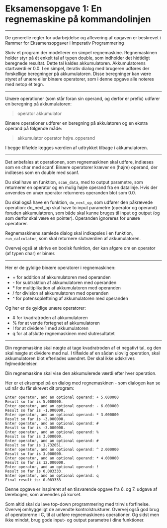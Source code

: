 # Eksamensopgave 1: En regnemaskine på kommandolinjen

---
De generelle regler for udarbejdelse og aflevering af opgaven er beskrevet i Rammer for Eksamensopgaver i Imperativ Programmering

Skriv et program der modellerer en simpel regnemaskine. Regnemaskinen holder styr på ét enkelt tal af typen double, som indholder det hidtidigt beregnede resultat. Dette tal kaldes akkumulatoren. Akkumulatorens startværdi er 0.0. I en simpel, iterativ dialog med brugeren udføres der forskellige beregninger på akkumulatoren. Disse beregninger kan være styret af unære eller binære operatorer, som i denne opgave alle noteres med netop ét tegn.

---

Unære operationer (som står foran sin operand, og derfor er prefix) udfører en beregning på akkumulatoren:

> operator akkumulator

Binære operationer udfører en beregning på akkulatoren og en ekstra operand på følgende måde:

> akkumulator operator højre_opperand

I begge tilfælde lægges værdien af udtrykket tilbage i akkumulatoren.

---

Det anbefales at operationen, som regnemaskinen skal udføre, indlæses som en char med scanf. Binære operatorer kræver en (højre) operand, der indlæses som en double med scanf.

Du skal have en funktion, `scan_data`, med to output parametre, som returnerer en operator og en mulig højre operand fra en datalinje. Hvis der anvendes en unær operator returneres operanden blot som 0.0.

Du skal også have en funktion, `do_next_op`, som udfører den påkrævede operation: do_next_op skal have to input parametre (operator og operand) foruden akkumulatoren, som både skal kunne bruges til input og output (og som derfor skal være en pointer). Operanden ignoreres for unære operatorer.

Regnemaskinens samlede dialog skal indkapsles i en funktion, `run_calculator`, som skal returnere slutværdien af akkumulatoren.

Overvej også at skrive en boolsk funktion, der kan afgøre om en operator (af typen char) er binær.

---

Her er de gyldige binære operatorer i regnemaskinen:

- \+    for addition af akkumulatoren med operanden
- \-    for subtraktion af akkumulatoren med operanden
- \*    for multiplikation af akkumulatoren med operanden
- /    for division af akkumulatoren med operanden
- ^    for potensopløftning af akkumulatoren med operanden

Og her er de gyldige unære operatorer:

- \#    for kvadratroden af akkumulatoren
- %    for at vende fortegnet af akkumulatoren
- !    for at dividere 1 med akkumulatoren
- q    for at afslutte regnemaskinen med slutresultatet

---

Din regnemaskine skal nægte at tage kvadratroden af et negativt tal, og den skal nægte at dividere med nul. I tilfælde af en sådan ulovlig operation, skal akkumulatoren blot efterlades uændret. Der skal ikke udskrives fejlmeddelelser.

Din regnemaskine skal vise den akkumulerede værdi efter hver operation.

Her er et eksempel på en dialog med regnemaskinen - som dialogen kan se ud når du får skrevet dit program:

```console
Enter operator, and an optional operand: + 5.000000
Result so far is 5.000000.
Enter operator, and an optional operand: - 6.000000
Result so far is -1.000000.
Enter operator, and an optional operand: * 3.000000
Result so far is -3.000000.
Enter operator, and an optional operand: #
Result so far is -3.000000.
Enter operator, and an optional operand: %
Result so far is 3.000000.
Enter operator, and an optional operand: #
Result so far is 1.732051.
Enter operator, and an optional operand: ^ 2.000000
Result so far is 3.000000.
Enter operator, and an optional operand: * 4.000000
Result so far is 12.000000.
Enter operator, and an optional operand: !
Result so far is 0.083333.
Enter operator, and an optional operand: q
Final result is: 0.083333
```

Denne opgave er inspireret af en tilsvarende opgave fra 6. og 7. udgave af lærebogen, som anvendes på kurset.

Som altid skal du lave top-down programmering med trinvis forfinelse. Overvej omhyggeligt de anvendte kontrolstrukturer. Overvej også god brug af operatorerne i C, til at udføre regnemaskinens operationer. Og sidst men ikke mindst, brug gode input- og output parametre i dine funktioner.
